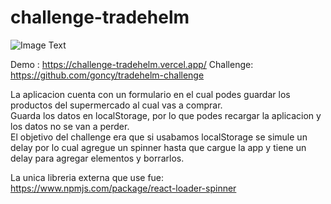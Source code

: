 # challenge-tradehelm

![Image Text](https://raw.githubusercontent.com/goncy/tradehelm-challenge/main/specs/vacio.png)

Demo : https://challenge-tradehelm.vercel.app/
Challenge: https://github.com/goncy/tradehelm-challenge <br>

La aplicacion cuenta con un formulario en el cual podes guardar los productos del supermercado al cual vas a comprar. <br> Guarda los datos en localStorage, por lo que podes recargar la aplicacion y los datos no se van a perder. <br>
El objetivo del challenge era que si usabamos localStorage se simule un delay por lo cual agregue un spinner hasta que cargue la app y tiene un delay para agregar elementos y borrarlos.

La unica libreria externa que use fue: https://www.npmjs.com/package/react-loader-spinner

